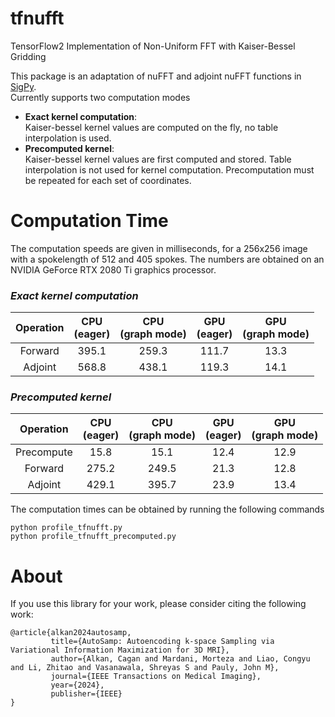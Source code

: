 # tfnufft
TensorFlow2 Implementation of Non-Uniform FFT with Kaiser-Bessel Gridding

This package is an adaptation of nuFFT and adjoint nuFFT functions in [SigPy](https://github.com/mikgroup/sigpy).  
Currently supports two computation modes 
- **Exact kernel computation**:  
Kaiser-bessel kernel values are computed on the fly, no table interpolation is used.
- **Precomputed kernel**:  
Kaiser-bessel kernel values are first computed and stored. Table interpolation is not used for kernel computation. Precomputation must be repeated for each set of coordinates.

# Computation Time
The computation speeds are given in milliseconds, for a 256x256 image with a spokelength of 512 and 405 spokes. The numbers are obtained on an NVIDIA GeForce RTX 2080 Ti graphics processor.

### *Exact kernel computation*  

| Operation | CPU<br>(eager) | CPU<br>(graph mode) | GPU<br>(eager) | GPU<br>(graph mode) |
|:---------:|:--------------:|:-------------------:|:--------------:|:-------------------:|
|  Forward  |      395.1     |        259.3        |      111.7     |         13.3        |
|  Adjoint  |      568.8     |        438.1        |      119.3     |         14.1        |

### *Precomputed kernel*

|  Operation 	| CPU<br>(eager) 	| CPU<br>(graph mode) 	| GPU<br>(eager) 	| GPU<br>(graph mode) 	|
|:----------:	|:--------------:	|:-------------------:	|:--------------:	|:-------------------:	|
| Precompute 	|      15.8      	|         15.1        	|      12.4      	|         12.9        	|
|   Forward  	|      275.2     	|        249.5        	|      21.3      	|         12.8        	|
|   Adjoint  	|      429.1     	|        395.7        	|      23.9      	|         13.4        	|

The computation times can be obtained by running the following commands
<pre><code>python profile_tfnufft.py
python profile_tfnufft_precomputed.py
</code></pre>

# About
If you use this library for your work, please consider citing the following work:

    @article{alkan2024autosamp, 
             title={AutoSamp: Autoencoding k-space Sampling via Variational Information Maximization for 3D MRI},
             author={Alkan, Cagan and Mardani, Morteza and Liao, Congyu and Li, Zhitao and Vasanawala, Shreyas S and Pauly, John M},
             journal={IEEE Transactions on Medical Imaging},
             year={2024},
             publisher={IEEE}
    }
